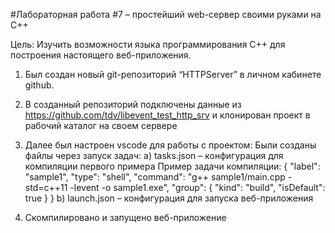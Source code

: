 #Лабораторная работа #7 – простейший web-сервер своими руками на С++

Цель: Изучить возможности языка программирования С++ для построения настоящего веб-приложения.

1.	Был создан новый git-репозиторий “HTTPServer” в личном кабинете github.
2.	В созданный репозиторий подключены данные из https://github.com/tdv/libevent_test_http_srv и клонирован проект в рабочий каталог на своем сервере
3.	Далее был настроен vscode для работы с проектом:
Были созданы файлы через запуск задач:
a)	tasks.json – конфигурация для компиляции первого примера
Пример задачи компиляции:
{
            "label": "sample1",
"type": "shell",
            "command": "g++ sample1/main.cpp -std=c++11 -levent -o sample1.exe",
            "group": {
                "kind": "build",
                "isDefault": true
            }
}
b)	launch.json – конфигурация для запуска веб-приложения

4.	Скомпилировано и запущено веб-приложение


